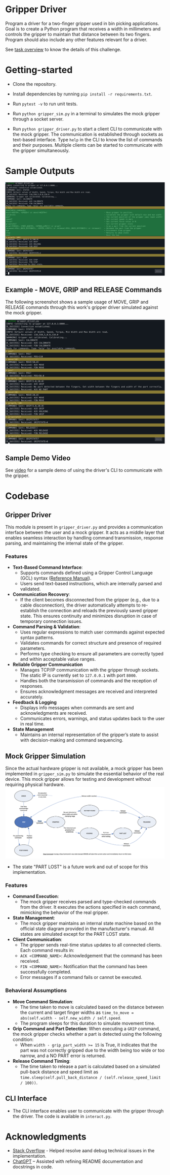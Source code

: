 # Gripper Driver
Program a driver for a two-finger gripper used in bin picking applications. Goal is to create a Python program that receives a width in millimeters and controls the gripper to maintain that distance between its two fingers. Program should also include any other features relevant for a driver. 

See [task overview](task.md) to know the details of this challenge.

# Getting-started
- Clone the repository.

- Install dependencies by running `pip install -r requirements.txt`.

- Run `pytest -v` to run unit tests.

- Run `python gripper_sim.py` in a terminal to simulates the mock gripper through a socket server.

- Run `python gripper_driver.py` to start a client CLI to communicate with the mock gripper. The communication is established through sockets as text-based interface. Type `help` in the CLI to know the list of commands and their purposes. Multiple clients can be started to communicate with the gripper simultaneously.

# Sample Outputs
![alt text](docs/usage_eg1.png "Usage Example 1")

## Example - MOVE, GRIP and RELEASE Commands
The following screenshot shows a sample usage of MOVE, GRIP and RELEASE commands through this work's gripper driver simulated against the mock gripper. 

![alt text](docs/usage_eg2.png "Usage Example 2")

## Sample Demo Video
See [video](docs/sample_demo.m4v) for a sample demo of using the driver's CLI to communicate with the gripper.

# Codebase

## Gripper Driver
This module is present in `gripper_driver.py` and provides a communication interface between the user and a mock gripper. It acts as a middle layer that enables seamless interaction by handling command transmission, response parsing, and maintaining the internal state of the gripper.
### Features
- **Text-Based Command Interface**: 
    - Supports commands defined using a Gripper Control Language (GCL) syntax ([Reference Manual](https://weiss-robotics.com/servo-electric/wsg-series/product/wsg/selectVariant/wsg-50-110/?file=files/downloads/wsg/wsg_gcl_reference_manual_en.pdf&cid=11209)).
    - Users send text-based instructions, which are internally parsed and validated.
- **Communication Recovery**: 
    - If the client becomes disconnected from the gripper (e.g., due to a cable disconnection), the driver automatically attempts to re-establish the connection and reloads the previously saved gripper state. This ensures continuity and minimizes disruption in case of temporary connection issues.
- **Command Parsing & Validation**: 
    - Uses regular expressions to match user commands against expected syntax patterns.
    - Validates commands for correct structure and presence of required parameters.
    - Performs type checking to ensure all parameters are correctly typed and within acceptable value ranges.
- **Reliable Gripper Communication**
    - Manages TCP/IP communication with the gripper through sockets. The static IP is currently set to `127.0.0.1` with port `8000`.
    - Handles both the transmission of commands and the reception of responses.
    - Ensures acknowledgment messages are received and interpreted accurately.
- **Feedback & Logging**
    - Displays info messages when commands are sent and acknowledgments are received.
    - Communicates errors, warnings, and status updates back to the user in real time.
- **State Management**
    - Maintains an internal representation of the gripper’s state to assist with decision-making and command sequencing.

## Mock Gripper Simulation
Since the actual hardware gripper is not available, a mock gripper has been implemented in `gripper_sim.py` to simulate the essential behavior of the real device. This mock gripper allows for testing and development without requiring physical hardware.
![alt text](docs/state_flow_diagram.png "SFD")

- The state "PART LOST" is a future work and out of scope for this implementation.

### Features
- **Command Execution**:
    - The mock gripper receives parsed and type-checked commands from the driver. It executes the actions specified in each command, mimicking the behavior of the real gripper.
- **State Management**:
    - The mock gripper maintains an internal state machine based on the official state diagram provided in the manufacturer's manual. All states are simulated except for the PART LOST state.
- **Client Communication**:
    - The gripper sends real-time status updates to all connected clients. Each command results in:
    - `ACK <COMMAND_NAME>`: Acknowledgement that the command has been received.
    - `FIN <COMMAND_NAME>`: Notification that the command has been successfully completed.
    - Error messages if a command fails or cannot be executed.

### Behavioral Assumptions
- **Move Command Simulation**:
    - The time taken to move is calculated based on the distance between the current and target finger widths as `time_to_move = abs(self.width - self.new_width / self.speed`.
    - The program sleeps for this duration to simulate movement time.
- **Grip Command and Part Detection**: When executing a `GRIP` command, the mock gripper checks whether a part is detected using the following condition:
    - When `width - grip_part_width >= 15` is True, it indicates that the part was not correctly gripped due to the width being too wide or too narrow, and a NO PART error is returned.
- **Release Command Timing**:
    - The time taken to release a part is calculated based on a simulated pull-back distance and speed limit as `time.sleep(self.pull_back_distance / (self.release_speed_limit / 100))`. 

## CLI Interface
- The CLI interface enables user to communicate with the gripper through the driver. The code is available in `interact.py`.

# Acknowledgments
- [Stack Overflow](https://stackoverflow.com/questions) - Helped resolve aand debug technical issues in the implementation.
- [ChatGPT](https://chatgpt.com/) – Assisted with refining README documentation and docstrings in code.
